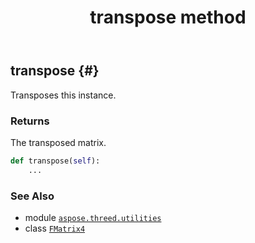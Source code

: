 ﻿---
title: transpose method
second_title: Aspose.3D for Python via .NET API References
description: 
type: docs
weight: 40
url: /aspose.threed.utilities/fmatrix4/transpose/
is_root: false
---

## transpose {#}

Transposes this instance.


### Returns 


The transposed matrix.


```python
def transpose(self):
    ...
```





### See Also
* module [`aspose.threed.utilities`](../../)
* class [`FMatrix4`](/3d/python-net/aspose.threed.utilities/fmatrix4)
